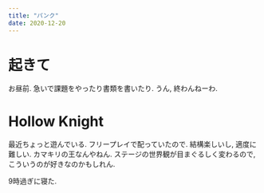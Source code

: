 ```yaml
---
title: "パンク"
date: 2020-12-20
---
```


# 起きて
お昼前. 急いで課題をやったり書類を書いたり. うん, 終わんねーわ.

# Hollow Knight
最近ちょっと遊んでいる. フリープレイで配っていたので. 結構楽しいし, 適度に難しい. カマキリの王なんやねん. ステージの世界観が目まぐるしく変わるので, こういうのが好きなのかもしれん.

9時過ぎに寝た.